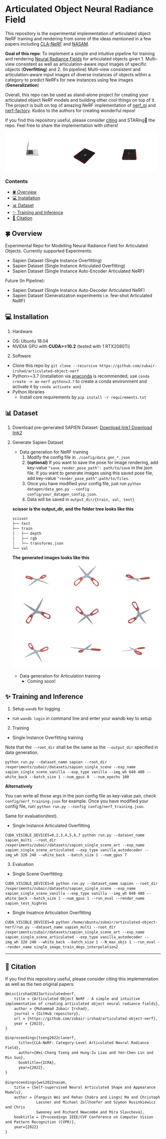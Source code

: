 # Articulated Object Neural Radiance Field

This repository is the experimental implementation of articulated object NeRF training and rendering from some of the ideas mentioned in a few papers including [CLA-NeRF](https://arxiv.org/abs/2202.00181) and [NASAM](https://arxiv.org/abs/2205.08525).

**Goal of this repo**: To implement a simple and intuitive pipeline for training and rendering [Neural Radiance Fields](https://arxiv.org/abs/2003.08934) for articulated objects given 1. Multi-view consistent as well as articulation-aware input images of specific objects (**Overfitting**) and 2. (In pipeline) Multi-view consistent and articulation-aware input images of diverse instances of objects within a category to predict NeRFs for new instances using few images (**Generalization**)

Overall, this repo can be used as stand-alone project for creating your articulated object NeRF models and building other cool things on top of it. The project is built on top of amazing NeRF implementation of [nerf_pl](https://github.com/kwea123/nerf_pl) and [nerf-factory](https://github.com/kakaobrain/nerf-factory). Kudos to the authors for creating wonderful repos!

If you find this repository useful, please consider [citing](https://github.com/zubair-irshad/articulated-object-nerf/blob/master/README.md#-citation) and STARing🌟 the repo. Feel free to share the implementation with others!

<div style="display:flex;">
  <img src="demo/gif1.gif" width="33%">
  <img src="demo/gif2.gif" width="33%">
  <img src="demo/gif3.gif" width="32%">
</div>

### Contents

- [🍀 Overview](#-overview)
- [💻 Installation](#-installation)
- [📊 Dataset](#-dataset)
- [✨ Training and Inference](#-training-and-inference)
- [📝 Citation](#-citation)

## 🍀 Overview

Experimental Repo for Modelling Neural Radiance Field for Articulated Objects. Currently supported Experiments:

- Sapien Dataset (Single Instance Overfitting)
- Sapien Dataset (Single Instance Articulated Overfitting)
- Sapien Dataset (Single Instance Auto-Encoder Articulated NeRF)

Future (In Pipeline):

- Sapien Dataset (Single Instance Auto-Decoder Articulated NeRF)
- Sapien Dataset (Generalization experiments i.e. few-shot Articulated NeRF)

## 💻 Installation

1. Hardware

* OS: Ubuntu 18.04
* NVIDIA GPU with **CUDA>=10.2** (tested with 1 RTX2080Ti)

2. Software

* Clone this repo by `git clone --recursive https://github.com/zubair-irshad/articulated-object-nerf`
* Python>=3.7 (installation via [anaconda](https://www.anaconda.com/distribution/) is recommended, use `conda create -n ao-nerf python=3.7` to create a conda environment and activate it by `conda activate aon`)
* Python libraries
  * Install core requirements by `pip install -r requirements.txt`

## 📊 Dataset

1. Download pre-generated SAPIEN Dataset: [Download link1 ](https://www.dropbox.com/scl/fi/t9wsvgnmvjjzpc555nan5/sapien_single_scene.tar.xz?rlkey=mhj1e6jc3ywbvdyl3mwtr70yw&dl=1) [Download link2](https://www.dropbox.com/scl/fi/q88wzo9gk3c1kab7suckx/sapien_single_scene_art.tar.xz?rlkey=ckmpsp8csqm7nz40rfv86w2tv&dl=1)
2. Generate Sapien Dataset
    * Data generation for NeRF training
        1. Modify the config file in ```./config/data_gen_*.json```
        2. **(optional)** If you want to save the pose for image rendering, add key-value ```"save_render_pose_path": path/to/save``` in the json file. If you want to generate images using this saved pose file, add key-value ```"render_pose_path":path/to/files```.
        3. Once you have modified your config file, just run ```python datagen/data_gen.py --config config/your_datagen_config.json```. 
        4. Data will be saved in ```output_dir/{train, val, test}```
        
    **scissor is the output_dir, and the folder tree looks like this**
   
    ```
    scissor
    ├── test
    ├── train
    │   ├── depth
    │   ├── rgb
    │   └── transforms.json
    └── val
    ```
    **The generated images looks like this**
    ![Image](./pics/generated_data.png)


    * Data generation for Articulation training
        * Coming soon!

## ✨ Training and Inference

1. Setup ``wandb`` for logging

* run ``wandb login`` in command line and enter your wandb key to setup

2. Training

* Single Instance Overfitting training

Note that the ```--root_dir``` shall be the same as the ```--output_dir``` specified in data generation.

```
python run.py --dataset_name sapien --root_dir /experiments/zubair/datasets/sapien_single_scene --exp_name sapien_single_scene_vanilla --exp_type vanilla --img_wh 640 480 --white_back --batch_size 1 --num_gpus 8  --num_epochs 100
```

**Alternatively**

You can wirte all those args in the json config file as key-value pair, check ```config/nerf_training.json``` for example. Once you have modified your config file, run: ```python run.py --config config/nerf_training.json```.

Same for evaluation(test).

* Single Instance Articulated Overfitting

```
CUDA_VISIBLE_DEVICES=0,2,3,4,5,6,7 python run.py --dataset_name sapien_multi --root_dir /experiments/zubair/datasets/sapien_single_scene_art --exp_name sapien_single_scene_articulated --exp_type vanilla_autodecoder --img_wh 320 240 --white_back --batch_size 1 --num_gpus 7
```

3. Evaluation

* Single Scene Overfitting:

```
CUDA_VISIBLE_DEVICES=0 python run.py --dataset_name sapien --root_dir /experiments/zubair/datasets/sapien_single_scene --exp_name sapien_single_scene_vanilla --exp_type vanilla --img_wh 640 480 --white_back --batch_size 1 --num_gpus 1 --run_eval --render_name sapien_test_highres
```

* Single Insatnce Articulation Overfitting

```
CUDA_VISIBLE_DEVICES=0 python /home/ubuntu/zubair/articulated-object-nerf/run.py --dataset_name sapien_multi --root_dir /experiments/zubair/datasets/sapien_single_scene_art --exp_name sapien_single_scene_articulated --exp_type vanilla_autodecoder --img_wh 320 240 --white_back --batch_size 1 --N_max_objs 1 --run_eval --render_name single_image_train_degs_interpolation2
```

---

## 📝 Citation

If you find this repository useful, please consider citing this implementation as well as the two original papers:

```
@misc{irshad2023articulatednerf,
    title = {Articulated Object NeRF - A simple and intuitive implementation of creating articulated object neural radiance fields},
    author = {Muhammad Zubair Irshad},
    journal = {GitHub repository},
    url = {https://github.com/zubair-irshad/articulated-object-nerf},
    year = {2023},
}
```

```
@inproceedings{tseng2022clanerf,
      title={CLA-NeRF: Category-Level Articulated Neural Radiance Field}, 
      author={Wei-Cheng Tseng and Hung-Ju Liao and Yen-Chen Lin and Min Sun},
      booktitle={ICRA},
      year={2022},
}

@inproceedings{wei2022nasam,
    title = {Self-supervised Neural Articulated Shape and Appearance Models},
    author = {Fangyin Wei and Rohan Chabra and Lingni Ma and Christoph
              Lassner and Michael Zollhoefer and Szymon Rusinkiewicz and Chris
              Sweeney and Richard Newcombe and Mira Slavcheva},
    booktitle = {Proceedings IEEE/CVF Conference on Computer Vision and Pattern Recognition (CVPR)},
    year={2022}
}
```
